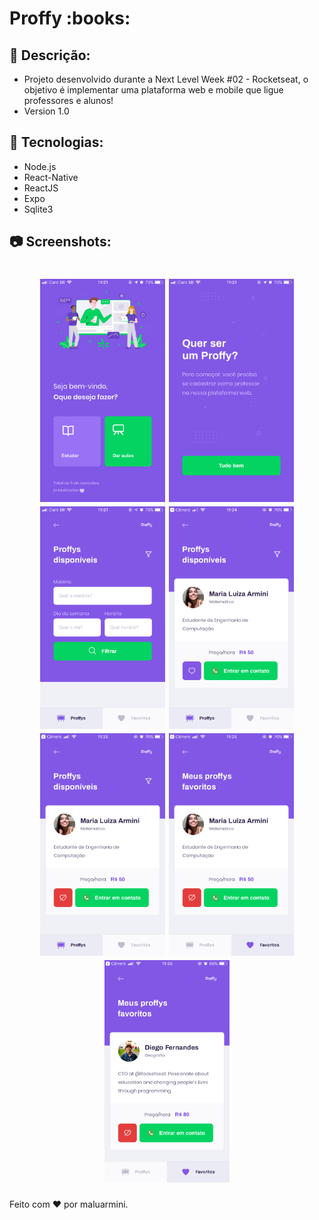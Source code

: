 <h1 display:inline justify-content:center >
Proffy :books:
</h1>

 ## :book: Descrição:
- Projeto desenvolvido durante a Next Level Week #02 - Rocketseat, o objetivo é implementar uma plataforma web e mobile que ligue professores e alunos!
- Version 1.0

 ## :rocket: Tecnologias:
 - Node.js
 - React-Native
 - ReactJS
 - Expo
 - Sqlite3
 
 ## :camera: Screenshots:
 <h1 align="center">
 <img src="/screenshots/IMG_4734.PNG" width="200"/>
 <img src="/screenshots/IMG_4735.PNG" width="200">
 <img src="/screenshots/IMG_4736.PNG" width="200">
 <img src="/screenshots/IMG_4737.PNG" width="200">
 <img src="/screenshots/IMG_4738.PNG" width="200">
 <img src="/screenshots/IMG_4739.PNG" width="200">
 <img src="/screenshots/IMG_4740.PNG" width="200">
  </h1>


Feito com :heart: por maluarmini.
